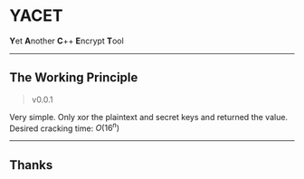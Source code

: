 # YACET
**Y**et **A**nother **C**++ **E**ncrypt **T**ool

---
## The Working Principle
> v0.0.1

Very simple. Only xor the plaintext and secret keys and returned the value.  
Desired cracking time: $O(16^n)$

---
## Thanks
